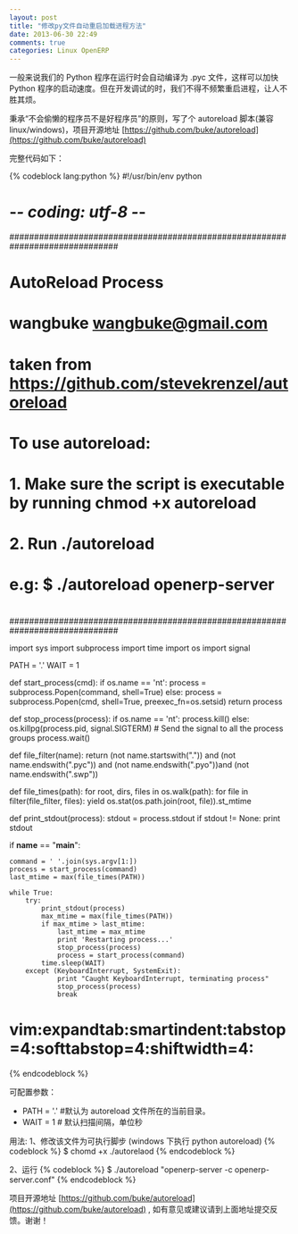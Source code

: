 ```yaml
---
layout: post
title: "修改py文件自动重启加载进程方法"
date: 2013-06-30 22:49
comments: true
categories: Linux OpenERP
---
```


一般来说我们的 Python 程序在运行时会自动编译为 .pyc 文件，这样可以加快 Python 程序的启动速度。但在开发调试的时，我们不得不频繁重启进程，让人不胜其烦。

秉承“不会偷懒的程序员不是好程序员”的原则，写了个 autoreload 脚本(兼容 linux/windows)，项目开源地址 [https://github.com/buke/autoreload](https://github.com/buke/autoreload)

完整代码如下：

{% codeblock lang:python %}
#!/usr/bin/env python
# -*- coding: utf-8 -*-
##############################################################################
#    AutoReload Process
#    wangbuke <wangbuke@gmail.com>
#    taken from https://github.com/stevekrenzel/autoreload
#    
#    To use autoreload:    
#    1. Make sure the script is executable by running chmod +x autoreload
#    2. Run ./autoreload <command to run and reload> 
#       e.g: $ ./autoreload openerp-server
#    
##############################################################################

import sys
import subprocess
import time
import os
import signal

PATH = '.'
WAIT = 1

def start_process(cmd):
    if os.name == 'nt':
        process = subprocess.Popen(command, shell=True)
    else:
        process = subprocess.Popen(cmd, shell=True, preexec_fn=os.setsid) 
    return process

def stop_process(process):
    if os.name == 'nt':
        process.kill()
    else:
        os.killpg(process.pid, signal.SIGTERM) # Send the signal to all the process groups
    process.wait()

def file_filter(name):
    return (not name.startswith(".")) and (not name.endswith(".pyc"))  and (not name.endswith(".pyo"))and (not name.endswith(".swp"))

def file_times(path):
    for root, dirs, files in os.walk(path):
        for file in filter(file_filter, files):
            yield os.stat(os.path.join(root, file)).st_mtime

def print_stdout(process):
    stdout = process.stdout
    if stdout != None:
        print stdout

if __name__ == "__main__":

    command = ' '.join(sys.argv[1:])
    process = start_process(command)
    last_mtime = max(file_times(PATH))

    while True:
        try:
            print_stdout(process)
            max_mtime = max(file_times(PATH))
            if max_mtime > last_mtime:
                last_mtime = max_mtime
                print 'Restarting process...'
                stop_process(process)
                process = start_process(command)
            time.sleep(WAIT)
        except (KeyboardInterrupt, SystemExit):
                print "Caught KeyboardInterrupt, terminating process"
                stop_process(process)
                break

# vim:expandtab:smartindent:tabstop=4:softtabstop=4:shiftwidth=4:

{% endcodeblock %}

可配置参数：
* PATH = '.' #默认为 autoreload 文件所在的当前目录。
* WAIT = 1 # 默认扫描间隔，单位秒

用法:
1、修改该文件为可执行脚步 (windows 下执行 python autoreload)
{% codeblock %}
$ chomd +x ./autorelaod
{% endcodeblock %}

2、运行
{% codeblock %}
$ ./autoreload "openerp-server -c openerp-server.conf"
{% endcodeblock %}


项目开源地址 [https://github.com/buke/autoreload](https://github.com/buke/autoreload) ,  如有意见或建议请到上面地址提交反馈。谢谢！

